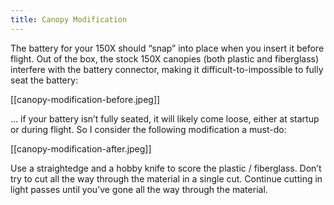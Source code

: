 ```yaml
---
title: Canopy Modification
---
```


The battery for your 150X should “snap” into place when you insert it before
flight.  Out of the box, the stock 150X canopies (both plastic and fiberglass)
interfere with the battery connector, making it difficult-to-impossible to
fully seat the battery:

[[canopy-modification-before.jpeg]]

… if your battery isn’t fully seated, it will likely come loose, either at
startup or during flight.  So I consider the following modification a must-do:

[[canopy-modification-after.jpeg]]

Use a straightedge and a hobby knife to score the plastic / fiberglass.  Don’t
try to cut all the way through the material in a single cut.  Continue cutting
in light passes until you’ve gone all the way through the material.
